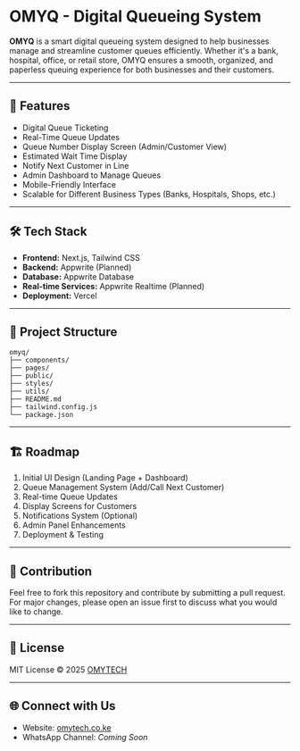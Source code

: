 # OMYQ - Digital Queueing System

**OMYQ** is a smart digital queueing system designed to help businesses manage and streamline customer queues efficiently. Whether it's a bank, hospital, office, or retail store, OMYQ ensures a smooth, organized, and paperless queuing experience for both businesses and their customers.

---

## 🚀 Features
- Digital Queue Ticketing
- Real-Time Queue Updates
- Queue Number Display Screen (Admin/Customer View)
- Estimated Wait Time Display
- Notify Next Customer in Line
- Admin Dashboard to Manage Queues
- Mobile-Friendly Interface
- Scalable for Different Business Types (Banks, Hospitals, Shops, etc.)

---

## 🛠️ Tech Stack
- **Frontend:** Next.js, Tailwind CSS
- **Backend:** Appwrite (Planned)
- **Database:** Appwrite Database
- **Real-time Services:** Appwrite Realtime (Planned)
- **Deployment:** Vercel

---

## 📂 Project Structure
```
omyq/
├── components/
├── pages/
├── public/
├── styles/
├── utils/
├── README.md
├── tailwind.config.js
└── package.json
```


---

## 🏗️ Roadmap
1. Initial UI Design (Landing Page + Dashboard)
2. Queue Management System (Add/Call Next Customer)
3. Real-time Queue Updates
4. Display Screens for Customers
5. Notifications System (Optional)
6. Admin Panel Enhancements
7. Deployment & Testing

---

## 🤝 Contribution
Feel free to fork this repository and contribute by submitting a pull request.
For major changes, please open an issue first to discuss what you would like to change.

---

## 📄 License
MIT License © 2025 [OMYTECH](https://omytech.co.ke)

---

## 🌐 Connect with Us
- Website: [omytech.co.ke](https://omytech.co.ke)
- WhatsApp Channel: *Coming Soon*


